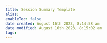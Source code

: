 ```yaml
---
title: Session Summary Template
alias: 
enableToc: false
date created: August 16th 2023, 8:14:58 am
date modified: August 16th 2023, 8:15:02 am
tags: 
---
```

